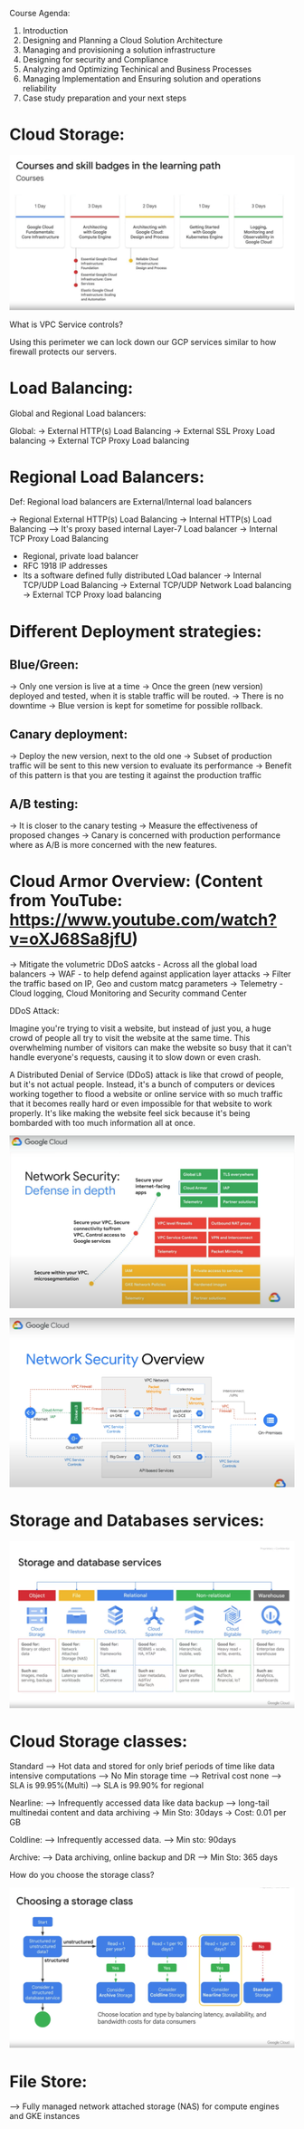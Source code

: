 Course Agenda:

1. Introduction
2. Designing and Planning a Cloud Solution Architecture
3. Managing and provisioning a solution infrastructure
4. Designing for security and Compliance
5. Analyzing and Optimizing Techinical and Business Processes
6. Managing Implementation and Ensuring solution and operations reliability
7. Case study preparation and your next steps

Cloud Storage:
===============

![Alt text](Images/courses-skill-badges.jpg)

What is VPC Service controls?

Using this perimeter we can lock down our GCP services similar to how firewall protects our servers.

Load Balancing:
=================
Global and Regional Load balancers:

Global:
-> External HTTP(s) Load Balancing
-> External SSL Proxy Load balancing
-> External TCP Proxy Load balancing

Regional Load Balancers:
=========================
Def: Regional load balancers are External/Internal load balancers

-> Regional External HTTP(s) Load Balancing
-> Internal HTTP(s) Load Balancing --> It's proxy based internal Layer-7 Load balancer
-> Internal TCP Proxy Load Balancing
   * Regional, private load balancer
   * RFC 1918 IP addresses
   * Its a software defined fully distributed LOad balancer
-> Internal TCP/UDP Load Balancing
-> External TCP/UDP Network Load balancing
-> External TCP Proxy load balancing

Different Deployment strategies:
================================

Blue/Green:
-----------
-> Only one version is live at a time
-> Once the green (new version) deployed and tested, when it is stable traffic will be routed.
-> There is no downtime
-> Blue version is kept for sometime for possible rollback.

Canary deployment:
------------------
-> Deploy the new version, next to the old one
-> Subset of production traffic will be sent to this new version to evaluate its performance
-> Benefit of this pattern is that you are testing it against the production traffic

A/B testing:
------------
-> It is closer to the canary testing
-> Measure the effectiveness of proposed changes
-> Canary is concerned with production performance where as A/B is more concerned with the new features.

Cloud Armor Overview: (Content from YouTube: https://www.youtube.com/watch?v=oXJ68Sa8jfU)
=====================

-> Mitigate the volumetric DDoS aatcks - Across all the global load balancers
-> WAF - to help defend against application layer attacks
-> Filter the traffic based on IP, Geo and custom matcg parameters
-> Telemetry - Cloud logging, Cloud Monitoring and Security command Center

DDoS Attack:

Imagine you're trying to visit a website, but instead of just you, a huge crowd of people all try to visit the website at the same time. This overwhelming number of visitors can make the website so busy that it can't handle everyone's requests, causing it to slow down or even crash.

A Distributed Denial of Service (DDoS) attack is like that crowd of people, but it's not actual people. Instead, it's a bunch of computers or devices working together to flood a website or online service with so much traffic that it becomes really hard or even impossible for that website to work properly. It's like making the website feel sick because it's being bombarded with too much information all at once.

![Alt text](Images/network-security-defense-in-path.jpg)


![Alt text](Images/network-security-overview.jpg)

Storage and Databases services:
===============================

![Alt text](Images/storage-databases-services.jpg)

Cloud Storage classes:
======================

Standard
--> Hot data and stored for only brief periods of time like data intensive computations
--> No Min storage time
--> Retrival cost none
--> SLA is 99.95%(Multi)
--> SLA is 99.90% for regional

Nearline:
--> Infrequently accessed data like data backup
--> long-tail multinedai content and data archiving
-> Min Sto: 30days
-> Cost: 0.01 per GB

Coldline:
--> Infrequently accessed data.
--> Min sto: 90days

Archive:
--> Data archiving, online backup and DR
--> Min Sto: 365 days

How do you choose the storage class?

![Alt text](Images/choosing-a-storageclass.jpg)

File Store:
===========
--> Fully managed network attached storage (NAS) for compute engines and GKE instances
